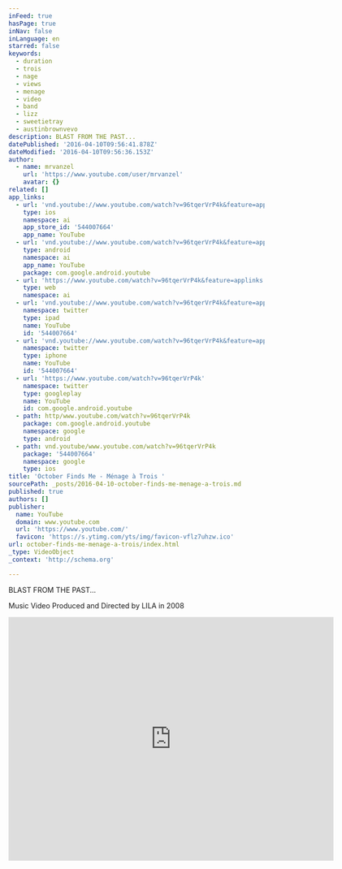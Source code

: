 ```yaml
---
inFeed: true
hasPage: true
inNav: false
inLanguage: en
starred: false
keywords:
  - duration
  - trois
  - nage
  - views
  - menage
  - video
  - band
  - lizz
  - sweetietray
  - austinbrownvevo
description: BLAST FROM THE PAST...
datePublished: '2016-04-10T09:56:41.878Z'
dateModified: '2016-04-10T09:56:36.153Z'
author:
  - name: mrvanzel
    url: 'https://www.youtube.com/user/mrvanzel'
    avatar: {}
related: []
app_links:
  - url: 'vnd.youtube://www.youtube.com/watch?v=96tqerVrP4k&feature=applinks'
    type: ios
    namespace: ai
    app_store_id: '544007664'
    app_name: YouTube
  - url: 'vnd.youtube://www.youtube.com/watch?v=96tqerVrP4k&feature=applinks'
    type: android
    namespace: ai
    app_name: YouTube
    package: com.google.android.youtube
  - url: 'https://www.youtube.com/watch?v=96tqerVrP4k&feature=applinks'
    type: web
    namespace: ai
  - url: 'vnd.youtube://www.youtube.com/watch?v=96tqerVrP4k&feature=applinks'
    namespace: twitter
    type: ipad
    name: YouTube
    id: '544007664'
  - url: 'vnd.youtube://www.youtube.com/watch?v=96tqerVrP4k&feature=applinks'
    namespace: twitter
    type: iphone
    name: YouTube
    id: '544007664'
  - url: 'https://www.youtube.com/watch?v=96tqerVrP4k'
    namespace: twitter
    type: googleplay
    name: YouTube
    id: com.google.android.youtube
  - path: http/www.youtube.com/watch?v=96tqerVrP4k
    package: com.google.android.youtube
    namespace: google
    type: android
  - path: vnd.youtube/www.youtube.com/watch?v=96tqerVrP4k
    package: '544007664'
    namespace: google
    type: ios
title: 'October Finds Me - Ménage à Trois '
sourcePath: _posts/2016-04-10-october-finds-me-menage-a-trois.md
published: true
authors: []
publisher:
  name: YouTube
  domain: www.youtube.com
  url: 'https://www.youtube.com/'
  favicon: 'https://s.ytimg.com/yts/img/favicon-vflz7uhzw.ico'
url: october-finds-me-menage-a-trois/index.html
_type: VideoObject
_context: 'http://schema.org'

---
```

BLAST FROM THE PAST...

Music Video Produced and Directed by LILA in 2008

<iframe src="https://cdn.embedly.com/widgets/media.html?src=https%3A%2F%2Fwww.youtube.com%2Fembed%2F96tqerVrP4k%3Ffeature%3Doembed&amp;url=https%3A%2F%2Fwww.youtube.com%2Fwatch%3Fv%3D96tqerVrP4k&amp;image=https%3A%2F%2Fi.ytimg.com%2Fvi%2F96tqerVrP4k%2Fhqdefault.jpg&amp;key=b7d04c9b404c499eba89ee7072e1c4f7&amp;type=text%2Fhtml&amp;schema=youtube" width="640" height="480" scrolling="no" frameborder="0" allowfullscreen="allowfullscreen" style=""></iframe>